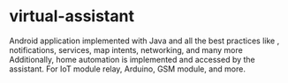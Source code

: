 # virtual-assistant
Android application implemented with Java and all the best practices like , notifications, services, map intents, networking, and many more Additionally, home automation is implemented and accessed by the assistant. For IoT module relay, Arduino, GSM module, and more.
